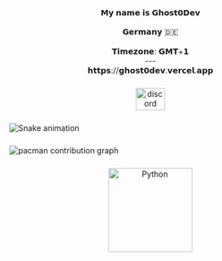 <br clear="both">

<p align="center">𝗠𝘆 𝗻𝗮𝗺𝗲 𝗶𝘀 𝗚𝗵𝗼𝘀𝘁𝟬𝗗𝗲𝘃<br><br>𝗚𝗲𝗿𝗺𝗮𝗻𝘆 🇩🇪<br><br>𝗧𝗶𝗺𝗲𝘇𝗼𝗻𝗲: 𝗚𝗠𝗧+𝟭<br>---<br>𝗵𝘁𝘁𝗽𝘀://𝗴𝗵𝗼𝘀𝘁𝟬𝗱𝗲𝘃.𝘃𝗲𝗿𝗰𝗲𝗹.𝗮𝗽𝗽</p>

###

<div align="center">
  <img src="https://raw.githubusercontent.com/maurodesouza/profile-readme-generator/master/src/assets/icons/social/discord/default.svg" width="52" height="40" alt="discord logo"  />
</div>

###

<img src="https://raw.githubusercontent.com/Ghost/Ghost/output/snake.svg" alt="Snake animation" />

###

<picture>
  <source media="(prefers-color-scheme: dark)" srcset="https://raw.githubusercontent.com/Ghost/Ghost/output/pacman-contribution-graph-dark.svg">
  <source media="(prefers-color-scheme: light)" srcset="https://raw.githubusercontent.com/Ghost/Ghost/output/pacman-contribution-graph.svg">
  <img alt="pacman contribution graph" src="https://raw.githubusercontent.com/Ghost/Ghost/output/pacman-contribution-graph.svg">
</picture>

###

<div align="center">
  <img src="https://github-readme-stats.vercel.app/api/top-langs?username=Ghost&locale=en&hide_title=false&layout=compact&card_width=320&langs_count=5&theme=dracula&hide_border=false&order=2" height="150" alt="Python"  />
</div>

###
